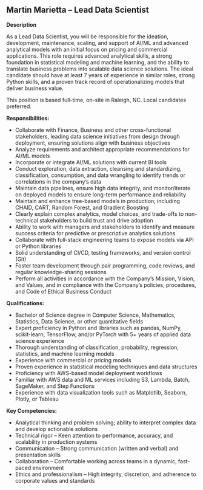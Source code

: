 ## **Martin Marietta – Lead Data Scientist**

**Description**

As a Lead Data Scientist, you will be responsible for the ideation, development, maintenance, scaling, and support of AI/ML and advanced analytical models with an initial focus on pricing and commercial applications. This role requires advanced analytical skills, a strong foundation in statistical modeling and machine learning, and the ability to translate business problems into scalable data science solutions. The ideal candidate should have at least 7 years of experience in similar roles, strong Python skills, and a proven track record of operationalizing models that deliver business value. 
 
This position is based full-time, on-site in Raleigh, NC. Local candidates preferred. 

**Responsibilities:** 
* Collaborate with Finance, Business and other cross-functional stakeholders, leading data science initiatives from design through deployment, ensuring solutions align with business objectives 
* Analyze requirements and architect appropriate recommendations for AI/ML models 
* Incorporate or integrate AI/ML solutions with current BI tools 
* Conduct exploration, data extraction, cleansing and standardizing, classification, consumption, and data wrangling to identify trends or correlations in the company’s data 
* Maintain data pipelines, ensure high data integrity, and monitor/iterate on deployed models to ensure long-term performance and reliability 
* Maintain and enhance tree-based models in production, including CHAID, CART, Random Forest, and Gradient Boosting 
* Clearly explain complex analytics, model choices, and trade-offs to non-technical stakeholders to build trust and drive adoption 
* Ability to work with managers and stakeholders to identify and measure success criteria for predictive or prescriptive analytics solutions 
* Collaborate with full-stack engineering teams to expose models via API or Python libraries 
* Solid understanding of CI/CD, testing frameworks, and version control (Git) 
* Foster team development through pair programming, code reviews, and regular knowledge-sharing sessions 
* Perform all activities in accordance with the Company’s Mission, Vision, and Values, and in compliance with the Company’s policies, procedures, and Code of Ethical Business Conduct 
 
**Qualifications:** 
* Bachelor of Science degree in Computer Science, Mathematics, Statistics, Data Science, or other quantitative fields 
* Expert proficiency in Python and libraries such as pandas, NumPy, scikit-learn, TensorFlow, and/or PyTorch with 5+ years of applied data science experience 
* Thorough understanding of classification, probability, regression, statistics, and machine learning models  
* Experience with commercial or pricing models 
* Proven experience in statistical modeling techniques and data structures 
* Proficiency with AWS-based model deployment workflows 
* Familiar with AWS data and ML services including S3, Lambda, Batch, SageMaker, and Step Functions 
* Experience with data visualization tools such as Matplotlib, Seaborn, Plotly, or Tableau 
 
**Key Competencies:**
* Analytical thinking and problem solving; ability to interpret complex data and develop actionable solutions 
* Technical rigor – Keen attention to performance, accuracy, and scalability in production systems 
* Communication – Strong communication (written and verbal) and presentation skills 
* Collaboration – Comfortable working across teams in a dynamic, fast-paced environment 
* Ethics and professionalism – High integrity, discretion, and adherence to corporate values and standards
